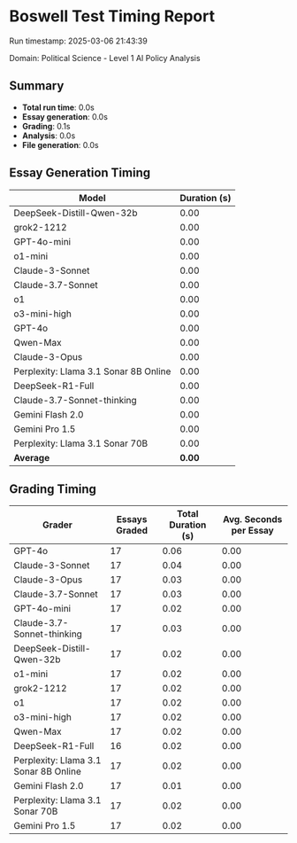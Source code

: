 # Boswell Test Timing Report

Run timestamp: 2025-03-06 21:43:39

Domain: Political Science - Level 1 AI Policy Analysis

## Summary

- **Total run time**: 0.0s
- **Essay generation**: 0.0s
- **Grading**: 0.1s
- **Analysis**: 0.0s
- **File generation**: 0.0s

## Essay Generation Timing

| Model | Duration (s) |
|-------|-------------|
| DeepSeek-Distill-Qwen-32b | 0.00 |
| grok2-1212 | 0.00 |
| GPT-4o-mini | 0.00 |
| o1-mini | 0.00 |
| Claude-3-Sonnet | 0.00 |
| Claude-3.7-Sonnet | 0.00 |
| o1 | 0.00 |
| o3-mini-high | 0.00 |
| GPT-4o | 0.00 |
| Qwen-Max | 0.00 |
| Claude-3-Opus | 0.00 |
| Perplexity: Llama 3.1 Sonar 8B Online | 0.00 |
| DeepSeek-R1-Full | 0.00 |
| Claude-3.7-Sonnet-thinking | 0.00 |
| Gemini Flash 2.0 | 0.00 |
| Gemini Pro 1.5 | 0.00 |
| Perplexity: Llama 3.1 Sonar 70B | 0.00 |
| **Average** | **0.00** |

## Grading Timing

| Grader | Essays Graded | Total Duration (s) | Avg. Seconds per Essay |
|--------|---------------|-------------------|------------------------|
| GPT-4o | 17 | 0.06 | 0.00 |
| Claude-3-Sonnet | 17 | 0.04 | 0.00 |
| Claude-3-Opus | 17 | 0.03 | 0.00 |
| Claude-3.7-Sonnet | 17 | 0.03 | 0.00 |
| GPT-4o-mini | 17 | 0.02 | 0.00 |
| Claude-3.7-Sonnet-thinking | 17 | 0.03 | 0.00 |
| DeepSeek-Distill-Qwen-32b | 17 | 0.02 | 0.00 |
| o1-mini | 17 | 0.02 | 0.00 |
| grok2-1212 | 17 | 0.02 | 0.00 |
| o1 | 17 | 0.02 | 0.00 |
| o3-mini-high | 17 | 0.02 | 0.00 |
| Qwen-Max | 17 | 0.02 | 0.00 |
| DeepSeek-R1-Full | 16 | 0.02 | 0.00 |
| Perplexity: Llama 3.1 Sonar 8B Online | 17 | 0.02 | 0.00 |
| Gemini Flash 2.0 | 17 | 0.01 | 0.00 |
| Perplexity: Llama 3.1 Sonar 70B | 17 | 0.02 | 0.00 |
| Gemini Pro 1.5 | 17 | 0.02 | 0.00 |